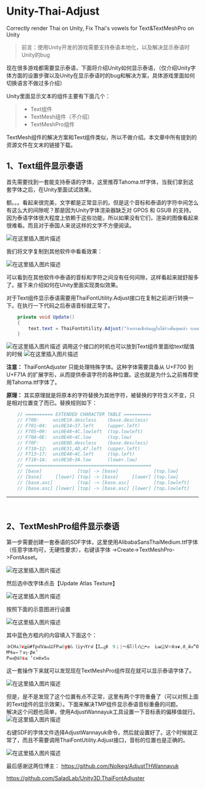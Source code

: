 # Unity-Thai-Adjust
Correctly render Thai on Unity, Fix Thai's vowels for Text&amp;TextMeshPro on Unity
> 前言：使用Unity开发的游戏需要支持泰语本地化，以及解决显示泰语时Unity的bug

现在很多游戏都需要显示泰语，下面将介绍Unity如何显示泰语，（仅介绍Unity字体方面的设置步骤以及Unity在显示泰语时的bug和解决方案，具体游戏里面如何切换语言不做过多介绍）

Unity里面显示文本的组件主要有下面几个：

>  - Text组件
>  - TextMesh组件（不介绍）
>  - TextMeshPro组件

TextMesh组件的解决方案和Text组件类似，所以不做介绍。本文章中所有提到的资源文件在文末的链接下载。

## 1、Text组件显示泰语
首先需要找到一套能支持泰语的字体，这里推荐Tahoma.ttf字体，当我们拿到这套字体之后，在Unity里面试试效果。

额。。。看起来很完美，文字都是正常显示的。但是这个音标和泰语的字符中间怎么有这么大的间隙呢？那是因为Unity字体渲染器缺乏对 GPOS 和 GSUB 的支持。因为泰语字体很大程度上依赖于这些功能，所以如果没有它们，渲染的图像看起来很难看。而且对于泰国人来说这样的文字不方便阅读。

![在这里插入图片描述](https://i-blog.csdnimg.cn/direct/2d1291b4fde64265935844795fca91d9.png#pic_center)

我们将文字复制到其他软件中看看效果：

![在这里插入图片描述](https://i-blog.csdnimg.cn/direct/1e8067e7154d42709c8d84fe6cc139a6.png#pic_center)

可以看到在其他软件中泰语的音标和字符之间没有任何间隙，这样看起来就舒服多了。接下来介绍如何在Unity里面实现类似效果。

对于Text组件显示泰语需要用ThaiFontUtility.Adjust接口在复制之前进行转换一下。在执行一下代码之后泰语音标就正常了。

```csharp
    private void Update()
    {
        text.text = ThaiFontUtility.Adjust("กิจกรรมเช็กอินฤดูใบไม้ร่วงสิ้นสุดแล้ว ระบบตรวจพบว่าคุณมีรางวัลล็อกอินที่ยังไม่ได้รับและได้ส่งทางจดหมายแล้ว กรุณาตรวจรับ");
    }
```
![在这里插入图片描述](https://i-blog.csdnimg.cn/direct/0c5b24772e3747418f380006abc238d7.png#pic_center)
调用这个接口的时机也可以放到Text组件里面给text赋值的时候
![在这里插入图片描述](https://i-blog.csdnimg.cn/direct/dd41341272bf49c484ad8b6921f07561.png#pic_center)

**注意：**
ThaiFontAdjuster 只能处理特殊字体。这种字体需要具备从 U+F700 到 U+F71A 的扩展字形，从而提供泰语字符的各种位置。这也就是为什么之前推荐使用Tahoma.ttf字体了。

**原理：**
其实原理就是将原本的字符替换为其他字符，被替换的字符含义不变，只是相对位置变了而已。替换规则如下：

```csharp
    // ========== EXTENDED CHARACTER TABLE ==========
    // F700:     uni0E10.descless    (base.descless)
    // F701~04:  uni0E34~37.left     (upper.left)
    // F705~09:  uni0E48~4C.lowleft  (top.lowleft)
    // F70A~0E:  uni0E48~4C.low      (top.low)
    // F70F:     uni0E0D.descless    (base.descless)
    // F710~12:  uni0E31,4D,47.left  (upper.left)
    // F713~17:  uni0E48~4C.left     (top.left)
    // F718~1A:  uni0E38~3A.low      (lower.low)
    // ==============================================
    // [base]             [top] -> [base]             [top.low]
    // [base]     [lower] [top] -> [base]     [lower] [top.low]
    // [base.asc]         [top] -> [base.asc]         [top.lowleft]
    // [base.asc] [lower] [top] -> [base.asc] [lower] [top.lowleft]
```
---
<br>
 
 ## 2、TextMeshPro组件显示泰语
第一步需要创建一套泰语的SDF字体，这里使用AlibabaSansThaiMedium.ttf字体（任意字体均可，无硬性要求），右键该字体 ->Create->TextMeshPro->FontAsset。

![在这里插入图片描述](https://i-blog.csdnimg.cn/direct/f5b8ff6290c04e10bafc9ad933d05f62.png)

然后选中改字体点击【Update Atlas Texture】

![在这里插入图片描述](https://i-blog.csdnimg.cn/direct/004c64af47174d9da7b2e3bc1aa55f47.png)

按照下面的示意图进行设置

![在这里插入图片描述](https://i-blog.csdnimg.cn/direct/ebc0c8ac39154e03837b66e5e7b62b41.png)

其中蓝色方框内的内容填入下面这个：

```c
③CНฉ์3v≧ü#fрฬVаผ以FРฌ6y฿&（iуฯYгฟ【I…ฏⅡ　9；|～Бโ)lา\□•ย	Lฒ④Ⅴ<⑥ข❦,oี_йล“O⑤ต?м่/한ุ！b¥ГศRธB어Мзจ๋ωuя≦"ếeใหUปEПซ5x¡%hтฮXвพH《2ฎⅠู8：{แ(kñั[еá—KฑⅣ。;~กไr+nิиäฤNด>◆ค็.qыืaлçวQ×ท①สAЛง๊1t·≥!dюо”Tบ》Dชํ4wД$gсíอWฝGСญ7zเ'）jะZภ】J②ฐⅢ、:＜}￥*，mệóำ] ร
MЧณ=？ฃๆ-pึ﻿к’
Pมถ@ฆ้0s≤ ‘cнéษSน
```
这一套操作下来就可以发现现在TextMeshPro组件现在就可以显示泰语字体了。

![在这里插入图片描述](https://i-blog.csdnimg.cn/direct/fb14d929392e47b09bc395e5179b93dc.png#pic_center)

但是，是不是发现了这个位置有点不正常，这里有两个字符重叠了（可以对照上面的Text组件的显示效果）。下面来解决TMP组件显示泰语音标重叠的问题。
<br>
解决这个问题也简单，使用AdjustWannayuk工具设置一下音标表的偏移值就行。
![在这里插入图片描述](https://i-blog.csdnimg.cn/direct/365516f8ebc248869656f223c722b213.png#pic_center)


右键SDF的字体文件选择AdjustWannayuk命令，然后就设置好了。这个时候就正常了，而且不需要调用ThaiFontUtility.Adjust接口，音标的位置也是正确的。

![在这里插入图片描述](https://i-blog.csdnimg.cn/direct/bb595f8d454c4cd09e361697376a6171.png#pic_center)

最后感谢这两位博主：
https://github.com/Nolkeg/AdjustTHWannayuk

https://github.com/SaladLab/Unity3D.ThaiFontAdjuster
